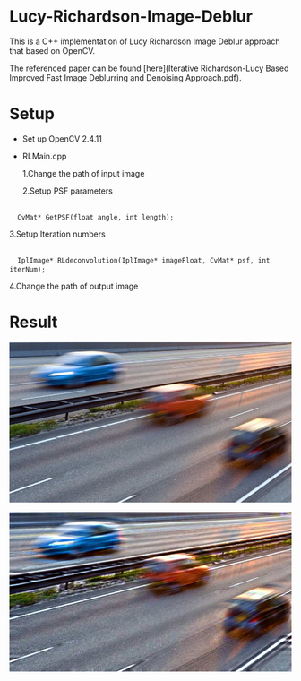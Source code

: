 # Lucy-Richardson-Image-Deblur

This is a C++ implementation of Lucy Richardson Image Deblur approach that based on OpenCV.

The referenced paper can be found [here](Iterative Richardson-Lucy Based Improved Fast Image Deblurring and Denoising Approach.pdf).

# Setup

* Set up OpenCV  2.4.11

* RLMain.cpp

  1.Change the path of input image

  2.Setup PSF parameters

```

  CvMat* GetPSF(float angle, int length);	

```

  3.Setup Iteration numbers

```

  IplImage* RLdeconvolution(IplImage* imageFloat, CvMat* psf, int iterNum);

```

  4.Change the path of output image

# Result

![](original.jpg)

![](result.jpg)
